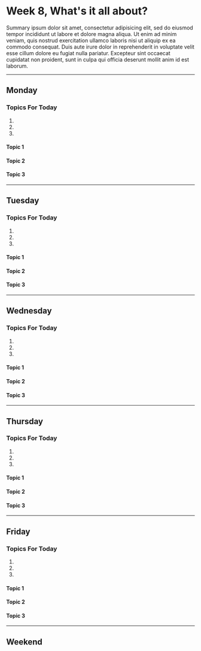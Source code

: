 # Week 8, What's it all about?

Summary ipsum dolor sit amet, consectetur adipisicing elit, sed do eiusmod tempor incididunt ut labore et dolore magna aliqua. Ut enim ad minim veniam, quis nostrud exercitation ullamco laboris nisi ut aliquip ex ea commodo consequat. Duis aute irure dolor in reprehenderit in voluptate velit esse cillum dolore eu fugiat nulla pariatur. Excepteur sint occaecat cupidatat non proident, sunt in culpa qui officia deserunt mollit anim id est laborum.

---

## Monday

### Topics For Today

1.  
2.  
3.  

#### Topic 1

#### Topic 2

#### Topic 3

---

## Tuesday

### Topics For Today

1.  
2.  
3.  

#### Topic 1

#### Topic 2

#### Topic 3

---

## Wednesday

### Topics For Today

1.  
2.  
3.  

#### Topic 1

#### Topic 2

#### Topic 3

---

## Thursday

### Topics For Today

1.  
2.  
3.  

#### Topic 1

#### Topic 2

#### Topic 3

---

## Friday

### Topics For Today

1.  
2.  
3.  

#### Topic 1

#### Topic 2

#### Topic 3

---

## Weekend
